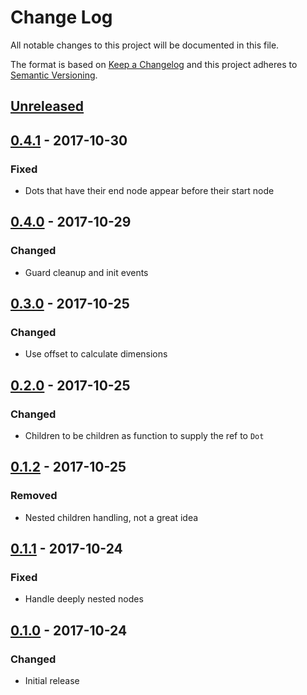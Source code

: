 # Change Log
All notable changes to this project will be documented in this file.

The format is based on [Keep a Changelog](http://keepachangelog.com/)
and this project adheres to [Semantic Versioning](http://semver.org/).

## [Unreleased][]

## [0.4.1][] - 2017-10-30
### Fixed
- Dots that have their end node appear before their start node

## [0.4.0][] - 2017-10-29
### Changed
- Guard cleanup and init events

## [0.3.0][] - 2017-10-25
### Changed
- Use offset to calculate dimensions

## [0.2.0][] - 2017-10-25
### Changed
- Children to be children as function to supply the ref to `Dot`

## [0.1.2][] - 2017-10-25
### Removed
- Nested children handling, not a great idea

## [0.1.1][] - 2017-10-24
### Fixed
- Handle deeply nested nodes

## [0.1.0][] - 2017-10-24
### Changed
- Initial release


[Unreleased]: https://github.com/madou/react-connect-the-dots/compare/v0.4.1...HEAD
[0.4.1]: https://github.com/madou/react-connect-the-dots/compare/v0.4.0...v0.4.1
[0.4.0]: https://github.com/madou/react-connect-the-dots/compare/v0.3.0...v0.4.0
[0.3.0]: https://github.com/madou/react-connect-the-dots/compare/v0.2.0...v0.3.0
[0.2.0]: https://github.com/madou/react-connect-the-dots/compare/v0.1.2...v0.2.0
[0.1.2]: https://github.com/madou/react-connect-the-dots/compare/v0.1.1...v0.1.2
[0.1.1]: https://github.com/madou/react-connect-the-dots/compare/v0.1.0...v0.1.1
[0.1.0]: https://github.com/madou/react-connect-the-dots/tree/v0.1.0
